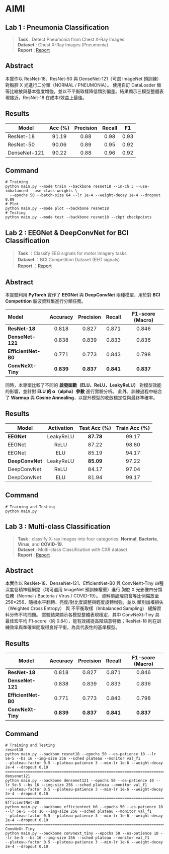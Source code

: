 # AIMI

## Lab 1 : Pneumonia Classification
> **Task** : Detect Pneumonia from Chest X-Ray Images  
> **Dataset** : Chest X-Ray Images (Pneumonia)  
> **Report** : [Report](https://github.com/Ianuyu/AIMI/blob/main/Lab1/LAB1_314553020_%E8%A8%B1%E8%89%AF%E4%BA%A6.pdf)
## Abstract
本實作以 ResNet-18、ResNet-50 與 DenseNet-121（可選 ImageNet 預訓練）對胸腔 X 光進行二分類（NORMAL / PNEUMONIA）。
使用自訂 DataLoader 做等比縮放與基本強度增強，並以不平衡取樣降低類別偏差。結果顯示三模型整體表現接近，ResNet-18 在成本/效益上最佳。

## Results 
| Model        | Acc (%) | Precision | Recall | F1  |
|--------------|:-------:|:---------:|:------:|:---:|
| ResNet-18    | 91.19   | 0.88      | 0.98   | 0.93 |
| ResNet-50    | 90.06   | 0.89      | 0.95   | 0.92 |
| DenseNet-121 | 90.22   | 0.88      | 0.96   | 0.92 |

## Command
```text
# Training
python main.py --mode train --backbone resnet18 --in-ch 3 --use-imbalanced --use-class-weights \
  --epochs 50 --batch-size 64 --lr 1e-4 --weight-decay 1e-4 --dropout 0.09
# Plot
python main.py --mode plot --backbone resnet18
# Testing
python main.py --mode test --backbone resnet18 --ckpt checkpoints
```
## Lab 2 : EEGNet & DeepConvNet for BCI Classification
> **Task** ：Classify EEG signals for motor imagery tasks  
> **Dataset** ：BCI Competition Dataset (EEG signals)  
> **Report** ：[Report](https://github.com/Ianuyu/AIMI/blob/main/Lab2/LAB2_314553020_%E8%A8%B1%E8%89%AF%E4%BA%A6.pdf)    
## Abstract
本實驗利用 **PyTorch** 實作了 **EEGNet** 與 **DeepConvNet** 兩種模型，用於對 **BCI Competition** 腦波資料集進行分類任務。

| Model               |  Accuracy | Precision |   Recall  | F1-score (Macro) |
| :------------------ | :-------: | :-------: | :-------: | :--------------: |
| **ResNet-18**       |   0.818   |   0.827   |   0.871   |       0.846      |
| **DenseNet-121**    |   0.838   |   0.839   |   0.833   |       0.836      |
| **EfficientNet-B0** |   0.771   |   0.773   |   0.843   |       0.798      |
| **ConvNeXt-Tiny**   | **0.839** | **0.837** | **0.841** |     **0.837**    |

同時，本專案比較了不同的 **啟發函數（ELU、ReLU、LeakyReLU）** 對模型效能的影響，並針對 **ELU 的 α（alpha）參數** 進行實驗分析。
此外，訓練過程中結合了 **Warmup** 與 **Cosine Annealing**，以提升模型的收斂穩定性與最終準確率。

## Results 
| Model           | Activation | Test Acc (%) | Train Acc (%) |
| --------------- | :--------: | :----------: | :-----------: |
| **EEGNet**      |  LeakyReLU |   **87.78**  |     99.17     |
| EEGNet          |    ReLU    |     87.22    |     98.80     |
| EEGNet          |     ELU    |     85.19    |     94.17     |
| **DeepConvNet** |  LeakyReLU |   **85.09**  |     97.22     |
| DeepConvNet     |    ReLU    |     84.17    |     97.04     |
| DeepConvNet     |     ELU    |     81.94    |     99.17     |

## Command
```text
# Training and Testing
python main.py 
```
## Lab 3 : Multi-class Classification
> **Task** : classify X-ray images into four categories:  **Normal**, **Bacteria**, **Virus**, and **COVID-19**.  
> **Dataset** : Multi-class Classification with CXR dataset  
> **Report** : [Report]()
## Abstract
本實作以 ResNet-18、DenseNet-121、EfficientNet-B0 與 ConvNeXt-Tiny 四種深度卷積神經網路（均可選用 ImageNet 預訓練權重）進行 胸腔 X 光影像四分類任務（Normal / Bacteria / Virus / COVID-19）。
資料前處理包含等比例縮放至 256×256、隨機水平翻轉、亮度/對比度調整與輕度旋轉增強，並以 類別加權損失（Weighted Cross Entropy） 與 不平衡取樣（Imbalanced Sampling） 緩解資料分佈不均問題。
實驗結果顯示各模型整體表現穩定，其中 ConvNeXt-Tiny 具最佳宏平均 F1-score（約 0.84），能有效捕捉高階語意特徵；ResNet-18 則在訓練效率與準確率間取得良好平衡，為具代表性的基準模型。

## Results 
| Model               |  Accuracy | Precision |   Recall  | F1-score (Macro) |
| ------------------ | :-------: | :-------: | :-------: | :--------------: |
| **ResNet-18**       |   0.818   |   0.827   |   0.871   |       0.846      |
| **DenseNet-121**    |   0.838   |   0.839   |   0.833   |       0.836      |
| **EfficientNet-B0** |   0.771   |   0.773   |   0.843   |       0.798      |
| **ConvNeXt-Tiny**   | **0.839** | **0.837** | **0.841** |     **0.837**    |

## Command
```text
# Training and Testing
resnet18
python main.py --backbon resnet18 --epochs 50 --es-patience 10 --lr 5e-5 --bs 16 --img-size 256 --sched plateau --monitor val_f1
--plateau-factor 0.5 --plateau-patience 3 --min-lr 1e-6 --weight-decay 2e-4 --dropout 0.10
===================================================================================================================================
densenet121
python main.py --backbone densenet121 --epochs 50 --es-patience 10 --lr 5e-5 --bs 16 --img-size 256 --sched plateau --monitor val_f1
--plateau-factor 0.5 --plateau-patience 3 --min-lr 1e-6 --weight-decay 2e-4 --dropout 0.10
===================================================================================================================================
EfficientNet-B0
python main.py --backbone efficientnet_b0 --epochs 50 --es-patience 10 --lr 5e-5 --bs 16 --img-size 256 --sched plateau --monitor val_f1
--plateau-factor 0.5 --plateau-patience 3 --min-lr 1e-6 --weight-decay 2e-4 --dropout 0.10
===================================================================================================================================
ConvNeXt-Tiny
python main.py --backbone convnext_tiny --epochs 50 --es-patience 10 --lr 5e-5 --bs 16 --img-size 256 --sched plateau --monitor val_f1
--plateau-factor 0.5 --plateau-patience 3 --min-lr 1e-6 --weight-decay 2e-4 --dropout 0.10
```

